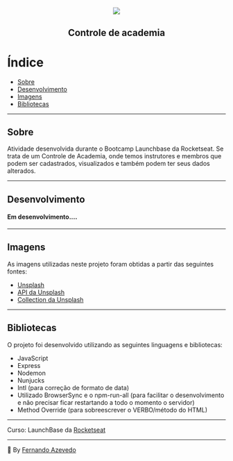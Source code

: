 <h1 align="center">
  <img src ="https://camo.githubusercontent.com/268b1344409fac98c4eeda520482b6910c4ddcba/68747470733a2f2f73746f726167652e676f6f676c65617069732e636f6d2f676f6c64656e2d77696e642f626f6f7463616d702d6c61756e6368626173652f6c6f676f2e706e67" />
  <h2 align="center"> Controle de academia </h2>
<h1>

# Índice

- [Sobre](#sobre)
- [Desenvolvimento](#desenvolvimento)
- [Imagens](#imagens)
- [Bibliotecas](#bibliotecas)
        
    
---

## Sobre<a name="sobre"></a>

Atividade desenvolvida durante o Bootcamp Launchbase da Rocketseat. Se trata de um Controle de Academia, onde temos instrutores e membros que podem ser cadastrados, visualizados e também podem ter seus dados alterados.

---

## Desenvolvimento<a name="desenvolvimento"></a>

#### Em desenvolvimento....
---

## Imagens<a name="imagens"></a>

As imagens utilizadas neste projeto foram obtidas a partir das seguintes fontes:

- [Unsplash](https://unsplash.com/)
- [API da Unsplash](https://source.unsplash.com/)
- [Collection da Unsplash](https://unsplash.com/collections/19035194/gym)

---

## Bibliotecas<a name="bibliotecas"></a> 

O projeto foi desenvolvido utilizando as seguintes linguagens e bibliotecas:
  - JavaScript
  - Express
  - Nodemon
  - Nunjucks
  - Intl (para correção de formato de data)
  - Utilizado BrowserSync e o npm-run-all (para facilitar o desenvolvimento e não precisar ficar restartando a todo o momento o servidor)
  - Method Override (para sobreescrever o VERBO/método do HTML)
  
---

Curso: LaunchBase da [Rocketseat](https://rocketseat.com.br/)

---

:triangular_flag_on_post: By [Fernando Azevedo](https://github.com/FernandoAz09)
